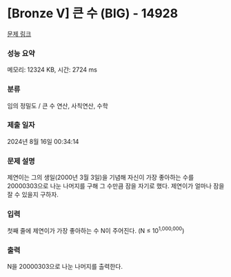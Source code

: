 # [Bronze V] 큰 수 (BIG) - 14928 

[문제 링크](https://www.acmicpc.net/problem/14928) 

### 성능 요약

메모리: 12324 KB, 시간: 2724 ms

### 분류

임의 정밀도 / 큰 수 연산, 사칙연산, 수학

### 제출 일자

2024년 8월 16일 00:34:14

### 문제 설명

<p>제연이는 그의 생일(2000년 3월 3일)을 기념해 자신이 가장 좋아하는 수를 20000303으로 나눈 나머지를 구해 그 수만큼 잠을 자기로 했다. 제연이가 얼마나 잠을 잘 수 있을지 구하자.</p>

### 입력 

 <p>첫째 줄에 제연이가 가장 좋아하는 수 N이 주어진다. (N ≤ 10<sup>1,000,000</sup>)</p>

### 출력 

 <p>N을 20000303으로 나눈 나머지를 출력한다.</p>

